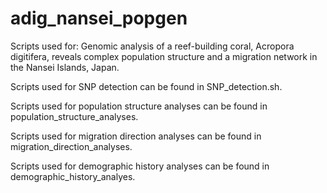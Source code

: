 # adig_nansei_popgen
Scripts used for: Genomic analysis of a reef-building coral, Acropora digitifera, reveals complex population structure and a migration network in the Nansei Islands, Japan.


Scripts used for SNP detection can be found in SNP_detection.sh.

Scripts used for population structure analyses can be found in population_structure_analyses.

Scripts used for migration direction analyses can be found in migration_direction_analyses.

Scripts used for demographic history analyses can be found in demographic_history_analyes.
